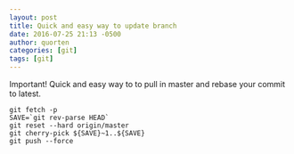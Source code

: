```yaml
---
layout: post
title: Quick and easy way to update branch
date: 2016-07-25 21:13 -0500
author: quorten
categories: [git]
tags: [git]
---
```


Important!  Quick and easy way to to pull in master and rebase your
commit to latest.

    git fetch -p
    SAVE=`git rev-parse HEAD`
    git reset --hard origin/master
    git cherry-pick ${SAVE}~1..${SAVE}
    git push --force

